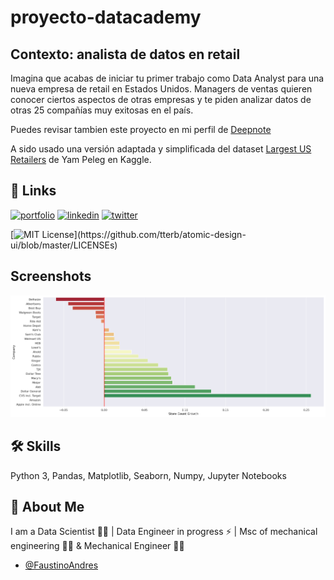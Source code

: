 # proyecto-datacademy

## Contexto: analista de datos en retail

Imagina que acabas de iniciar tu primer trabajo como Data Analyst para una nueva empresa de retail en Estados Unidos. Managers de ventas quieren conocer ciertos aspectos de otras empresas y te piden analizar datos de otras 25 compañías muy exitosas en el país.

Puedes revisar tambien este proyecto en mi perfil de [Deepnote](https://deepnote.com/project/Proyecto-Datacademy-saID2GGgRp6xdRZEKfybXA/%2Fproyecto-datacademy%2Fproyecto_datacademy.ipynb)

A sido usado una versión adaptada y simplificada del dataset [Largest US Retailers](https://www.kaggle.com/yamqwe/largest-us-retailers-2015e) de Yam Peleg en Kaggle.

## 🔗 Links
[![portfolio](https://img.shields.io/badge/my_portfolio-000?style=for-the-badge&logo=ko-fi&logoColor=white)](https://github.com/FaustinoAndres)
[![linkedin](https://img.shields.io/badge/linkedin-0A66C2?style=for-the-badge&logo=linkedin&logoColor=white)](https://www.linkedin.com/in/faustino-correa-munoz/)
[![twitter](https://img.shields.io/badge/twitter-1DA1F2?style=for-the-badge&logo=twitter&logoColor=white)](https://twitter.com/FaustinoCorreaM)

[![MIT License](https://img.shields.io/apm/l/atomic-design-ui.svg?)](https://github.com/tterb/atomic-design-ui/blob/master/LICENSEs)

## Screenshots

![Plot](images/plot.png)

## 🛠 Skills
Python 3, Pandas, Matplotlib, Seaborn, Numpy, Jupyter Notebooks

## 🚀 About Me
I am a Data Scientist 👨‍💻 | Data Engineer in progress ⚡ | Msc of mechanical engineering 👨‍🔬 & Mechanical Engineer 👨‍🔧
- [@FaustinoAndres](https://github.com/FaustinoAndres)
